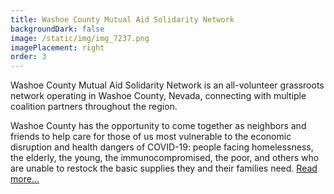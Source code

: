 ```yaml
---
title: Washoe County Mutual Aid Solidarity Network
backgroundDark: false
image: /static/img/img_7237.png
imagePlacement: right
order: 3
---
```

Washoe County Mutual Aid Solidarity Network is an all-volunteer grassroots network operating in Washoe County, Nevada, connecting with multiple coalition partners throughout the region.

Washoe County has the opportunity to come together as neighbors and friends to help care for those of us most vulnerable to the economic disruption and health dangers of COVID-19: people facing homelessness, the elderly, the young, the immunocompromised, the poor, and others who are unable to restock the basic supplies they and their families need. [Read more...](https://truckeemeadowsjbgc.org/posts/washoe-county-mutual-aid-solidarity-network/)